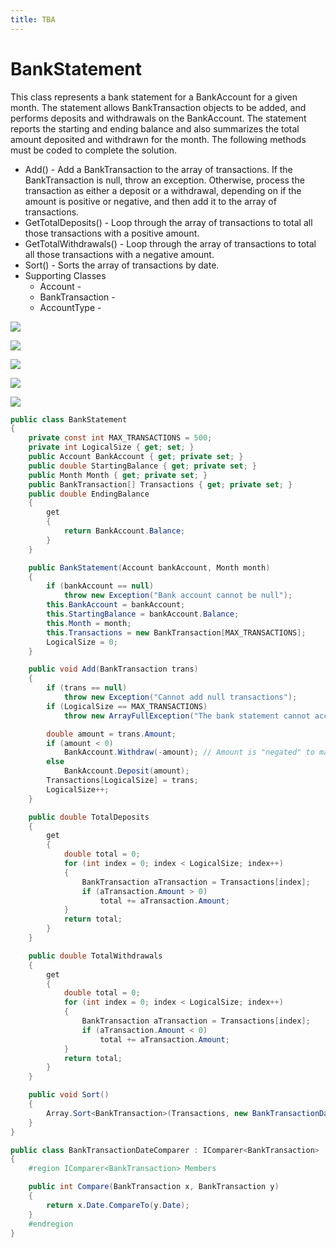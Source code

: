 ```yaml
---
title: TBA
---
```

# BankStatement

This class represents a bank statement for a BankAccount for a given month. The statement allows BankTransaction objects to be added, and performs deposits and withdrawals on the BankAccount. The statement reports the starting and ending balance and also summarizes the total amount deposited and withdrawn for the month. The following methods must be coded to complete the solution.

* Add() - Add a BankTransaction to the array of transactions. If the BankTransaction is null, throw an exception. Otherwise, process the transaction as either a deposit or a withdrawal, depending on if the amount is positive or negative, and then add it to the array of transactions.
* GetTotalDeposits() - Loop through the array of transactions to total all those transactions with a positive amount.
* GetTotalWithdrawals() - Loop through the array of transactions to total all those transactions with a negative amount.
* Sort() - Sorts the array of transactions by date.
* Supporting Classes
  * Account -
  * BankTransaction - 
  * AccountType -

![](L-Account.png)

![](L-BankTransaction.png)

![](L-AccountType.png)
 
![](L-BankStatement.png)

![](L-BankTransactionDateComparer.png)

```csharp
public class BankStatement
{
    private const int MAX_TRANSACTIONS = 500;
    private int LogicalSize { get; set; }
    public Account BankAccount { get; private set; }
    public double StartingBalance { get; private set; }
    public Month Month { get; private set; }
    public BankTransaction[] Transactions { get; private set; }
    public double EndingBalance
    {
        get
        {
            return BankAccount.Balance;
        }
    }

    public BankStatement(Account bankAccount, Month month)
    {
        if (bankAccount == null)
            throw new Exception("Bank account cannot be null");
        this.BankAccount = bankAccount;
        this.StartingBalance = bankAccount.Balance;
        this.Month = month;
        this.Transactions = new BankTransaction[MAX_TRANSACTIONS];
        LogicalSize = 0;
    }

    public void Add(BankTransaction trans)
    {
        if (trans == null)
            throw new Exception("Cannot add null transactions");
        if (LogicalSize == MAX_TRANSACTIONS)
            throw new ArrayFullException("The bank statement cannot accept further transactions; the array is full");

        double amount = trans.Amount;
        if (amount < 0)
            BankAccount.Withdraw(-amount); // Amount is "negated" to make positive
        else
            BankAccount.Deposit(amount);
        Transactions[LogicalSize] = trans;
        LogicalSize++;
    }

    public double TotalDeposits
    {
        get
        {
            double total = 0;
            for (int index = 0; index < LogicalSize; index++)
            {
                BankTransaction aTransaction = Transactions[index];
                if (aTransaction.Amount > 0)
                    total += aTransaction.Amount;
            }
            return total;
        }
    }

    public double TotalWithdrawals
    {
        get
        {
            double total = 0;
            for (int index = 0; index < LogicalSize; index++)
            {
                BankTransaction aTransaction = Transactions[index];
                if (aTransaction.Amount < 0)
                    total += aTransaction.Amount;
            }
            return total;
        }
    }

    public void Sort()
    {
        Array.Sort<BankTransaction>(Transactions, new BankTransactionDateComparer());
    }
}
```

```csharp
public class BankTransactionDateComparer : IComparer<BankTransaction>
{
    #region IComparer<BankTransaction> Members

    public int Compare(BankTransaction x, BankTransaction y)
    {
        return x.Date.CompareTo(y.Date);
    }
    #endregion
}
```
